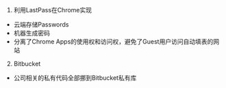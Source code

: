 1. 利用LastPass在Chrome实现
* 云端存储Passwords
* 机器生成密码
* 分离了Chrome Apps的使用权和访问权，避免了Guest用户访问自动填表的网站
2. Bitbucket
* 公司相关的私有代码全部挪到Bitbucket私有库
